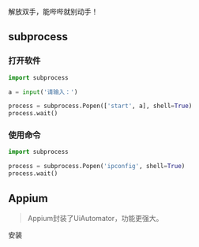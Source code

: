 解放双手，能哔哔就别动手！





## subprocess

### 打开软件

```python
import subprocess

a = input('请输入：')

process = subprocess.Popen(['start', a], shell=True)
process.wait()
```

### 使用命令

```python
import subprocess

process = subprocess.Popen('ipconfig', shell=True)
process.wait()
```



## Appium

> Appium封装了UiAutomator，功能更强大。

安装